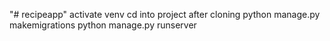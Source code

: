 "# recipeapp" 
activate venv
cd into project after cloning
python manage.py makemigrations
python manage.py runserver
